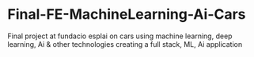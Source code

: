# Final-FE-MachineLearning-Ai-Cars
Final project at fundacio esplai on cars using machine learning, deep learning, Ai &amp; other technologies creating a full stack, ML, Ai application
